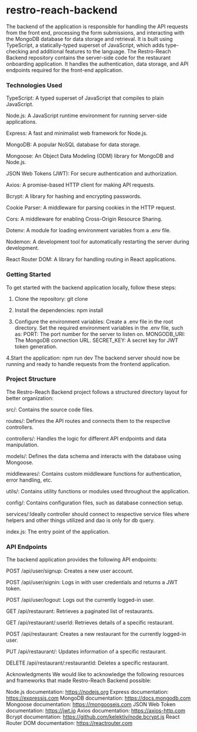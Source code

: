 # restro-reach-backend
The backend of the application is responsible for handling the API requests from the front end, processing the form submissions, and interacting with the MongoDB database for data storage and retrieval. It is built using TypeScript, a statically-typed superset of JavaScript, which adds type-checking and additional features to the language.
The Restro-Reach Backend repository contains the server-side code for the restaurant onboarding application. It handles the authentication, data storage, and API endpoints required for the front-end application.

<h3>Technologies Used</h3>

TypeScript: A typed superset of JavaScript that compiles to plain JavaScript.

Node.js: A JavaScript runtime environment for running server-side applications.

Express: A fast and minimalist web framework for Node.js.

MongoDB: A popular NoSQL database for data storage.

Mongoose: An Object Data Modeling (ODM) library for MongoDB and Node.js.

JSON Web Tokens (JWT): For secure authentication and authorization.

Axios: A promise-based HTTP client for making API requests.

Bcrypt: A library for hashing and encrypting passwords.

Cookie Parser: A middleware for parsing cookies in the HTTP request.

Cors: A middleware for enabling Cross-Origin Resource Sharing.

Dotenv: A module for loading environment variables from a .env file.

Nodemon: A development tool for automatically restarting the server during development.

React Router DOM: A library for handling routing in React applications.

<h3>Getting Started</h3>
To get started with the backend application locally, follow these steps:

1. Clone the repository:
  git clone <repository-url>
  
2. Install the dependencies:
  npm install

3. Configure the environment variables:
 Create a .env file in the root directory.
 Set the required environment variables in the .env file, such as:
 PORT: The port number for the server to listen on.
 MONGODB_URI: The MongoDB connection URL.
 SECRET_KEY: A secret key for JWT token generation.

4.Start the application:
 npm run dev
 The backend server should now be running and ready to handle requests from the frontend application.

<h3>Project Structure</h3>

The Restro-Reach Backend project follows a structured directory layout for better organization:

src/: Contains the source code files.

routes/: Defines the API routes and connects them to the respective controllers.

controllers/: Handles the logic for different API endpoints and data manipulation.

models/: Defines the data schema and interacts with the database using Mongoose.

middlewares/: Contains custom middleware functions for authentication, error handling, etc.

utils/: Contains utility functions or modules used throughout the application.

config/: Contains configuration files, such as database connection setup.

services/:Ideally controller should connect to respective service files where helpers and other things utilized and dao is only for db query.

index.js: The entry point of the application.

<h3>API Endpoints</h3>

The backend application provides the following API endpoints:

POST /api/user/signup: Creates a new user account.

POST /api/user/signin: Logs in with user credentials and returns a JWT token.

POST /api/user/logout: Logs out the currently logged-in user.

GET /api/restaurant: Retrieves a paginated list of restaurants.

GET /api/restaurant/:userId: Retrieves details of a specific restaurant.

POST /api/restaurant: Creates a new restaurant for the currently logged-in user.

PUT /api/restaurant/: Updates information of a specific restaurant.

DELETE /api/restaurant/:restaurantId: Deletes a specific restaurant.

Acknowledgments
We would like to acknowledge the following resources and frameworks that made Restro-Reach Backend possible:

Node.js documentation: https://nodejs.org
Express documentation: https://expressjs.com
MongoDB documentation: https://docs.mongodb.com
Mongoose documentation: https://mongoosejs.com
JSON Web Token documentation: https://jwt.io
Axios documentation: https://axios-http.com
Bcrypt documentation: https://github.com/kelektiv/node.bcrypt.js
React Router DOM documentation: https://reactrouter.com





